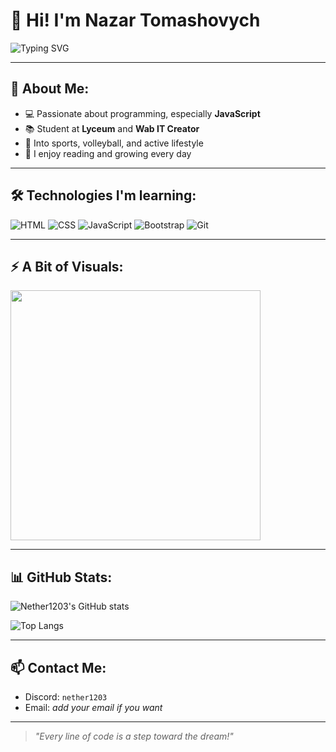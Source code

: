 # 👋 Hi! I'm Nazar Tomashovych

<img src="https://readme-typing-svg.herokuapp.com?font=Fira+Code&size=22&duration=3000&pause=500&center=true&vCenter=true&multiline=true&width=435&height=80&lines=Web+developer+in+the+making;I+love+coding+and+learning+new+things!" alt="Typing SVG" />

---

## 🧠 About Me:
- 💻 Passionate about programming, especially **JavaScript**
- 📚 Student at **Lyceum** and **Wab IT Creator**
- 🏐 Into sports, volleyball, and active lifestyle
- 📖 I enjoy reading and growing every day

---

## 🛠️ Technologies I'm learning:
![HTML](https://img.shields.io/badge/-HTML5-E34F26?logo=html5&logoColor=fff)
![CSS](https://img.shields.io/badge/-CSS3-1572B6?logo=css3&logoColor=fff)
![JavaScript](https://img.shields.io/badge/-JavaScript-F7DF1E?logo=javascript&logoColor=000)
![Bootstrap](https://img.shields.io/badge/-Bootstrap-7952B3?logo=bootstrap&logoColor=fff)
![Git](https://img.shields.io/badge/-Git-F05032?logo=git&logoColor=fff)

---

## ⚡ A Bit of Visuals:
<img src="https://media.giphy.com/media/qgQUggAC3Pfv687qPC/giphy.gif" width="400"/>

---

## 📊 GitHub Stats:
![Nether1203's GitHub stats](https://github-readme-stats.vercel.app/api?username=nether1203&show_icons=true&theme=tokyonight)

![Top Langs](https://github-readme-stats.vercel.app/api/top-langs/?username=nether1203&layout=compact&theme=tokyonight)

---

## 📫 Contact Me:
- Discord: `nether1203`
- Email: *add your email if you want*

---

> *"Every line of code is a step toward the dream!"*
